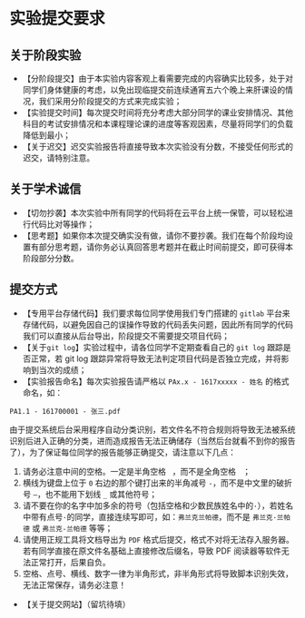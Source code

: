 # 实验提交要求

## 关于阶段实验

* 【分阶段提交】由于本实验内容客观上看需要完成的内容确实比较多，处于对同学们身体健康的考虑，以免出现临提交前连续通宵五六个晚上来肝课设的情况，我们采用分阶段提交的方式来完成实验；
* 【实验提交时间】每次提交时间将充分考虑大部分同学的课业安排情况、其他科目的考试安排情况和本课程理论课的进度等客观因素，尽量将同学们的负载降低到最小；
* 【关于迟交】迟交实验报告将直接导致本次实验没有分数，不接受任何形式的迟交，请特别注意。

## 关于学术诚信
* 【切勿抄袭】本次实验中所有同学的代码将在云平台上统一保管，可以轻松进行代码比对等操作；
* 【思考题】如果你本次提交确实没有做，请你不要抄袭。我们在每个阶段均设置有部分思考题，请你务必认真回答思考题并在截止时间前提交，即可获得本阶段部分分数。

## 提交方式
* 【专用平台存储代码】我们要求每位同学使用我们专门搭建的 `gitlab` 平台来存储代码，以避免因自己的误操作导致的代码丢失问题，因此所有同学的代码我们可以直接从后台导出，阶段提交不需要提交项目代码；
* 【关于`git log`】实验过程中，请各位同学不定期查看自己的 `git log` 跟踪是否正常，若 git log 跟踪异常将导致无法判定项目代码是否独立完成，并将影响到当次的成绩；
* 【实验报告命名】每次实验报告请严格以 `PAx.x - 1617xxxxx - 姓名` 的格式命名，如：
```
PA1.1 - 161700001 - 张三.pdf
```
由于提交系统后台采用程序自动分类识别，若文件名不符合规则将导致无法被系统识别后进入正确的分类，进而造成报告无法正确储存（当然后台就看不到你的报告了），为了保证每位同学的报告能够正确提交，请注意以下几点：
1. 请务必注意中间的空格。一定是半角空格` ` ，而不是全角空格`　`；
2. 横线为键盘上位于 `0` 右边的那个键打出来的半角减号 `-`，而不是中文里的破折号 `—`，也不能用下划线 `_` 或其他符号；
3. 请不要在你的名字中加多余的符号（包括空格和少数民族姓名中的`·`），若姓名中带有点号`·`的同学，直接连续写即可，如：`弗兰克兰帕德`，而不是 `弗兰克·兰帕德` 或 `弗兰克-兰帕德` 等等；
4. 请使用正规工具将文档导出为 `PDF` 格式后提交，格式不对将无法存入服务器。若有同学直接在原文件名基础上直接修改后缀名，导致 PDF 阅读器等软件无法正常打开，后果自负。
5. 空格、点号、横线、数字一律为半角形式，非半角形式将导致脚本识别失效，无法正常保存，请务必注意！
* 【关于提交网站】（留坑待填）